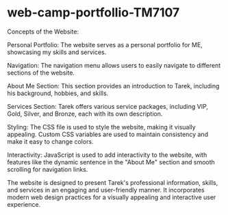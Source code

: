 # web-camp-portfollio-TM7107
Concepts of the Website:

Personal Portfolio: The website serves as a personal portfolio for ME, showcasing my skills and services.

Navigation: The navigation menu allows users to easily navigate to different sections of the website.

About Me Section: This section provides an introduction to Tarek, including his background, hobbies, and skills.

Services Section: Tarek offers various service packages, including VIP, Gold, Silver, and Bronze, each with its own description.

Styling: The CSS file is used to style the website, making it visually appealing. Custom CSS variables are used to maintain consistency and make it easy to change colors.

Interactivity: JavaScript is used to add interactivity to the website, with features like the dynamic sentence in the "About Me" section and smooth scrolling for navigation links.

The website is designed to present Tarek's professional information, skills, and services in an engaging and user-friendly manner. It incorporates modern web design practices for a visually appealing and interactive user experience.
